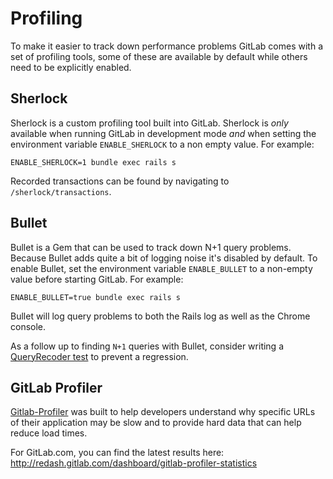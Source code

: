 # Profiling

To make it easier to track down performance problems GitLab comes with a set of
profiling tools, some of these are available by default while others need to be
explicitly enabled.

## Sherlock

Sherlock is a custom profiling tool built into GitLab. Sherlock is _only_
available when running GitLab in development mode _and_ when setting the
environment variable `ENABLE_SHERLOCK` to a non empty value. For example:

    ENABLE_SHERLOCK=1 bundle exec rails s

Recorded transactions can be found by navigating to `/sherlock/transactions`.

## Bullet

Bullet is a Gem that can be used to track down N+1 query problems. Because
Bullet adds quite a bit of logging noise it's disabled by default. To enable
Bullet, set the environment variable `ENABLE_BULLET` to a non-empty value before
starting GitLab. For example:

    ENABLE_BULLET=true bundle exec rails s

Bullet will log query problems to both the Rails log as well as the Chrome
console.

As a follow up to finding `N+1` queries with Bullet, consider writing a [QueryRecoder test](query_recorder.md) to prevent a regression.

## GitLab Profiler


[Gitlab-Profiler](https://gitlab.com/gitlab-com/gitlab-profiler) was built to
help developers understand why specific URLs of their application may be slow
and to provide hard data that can help reduce load times.

For GitLab.com, you can find the latest results here:
<http://redash.gitlab.com/dashboard/gitlab-profiler-statistics>
